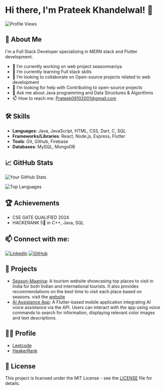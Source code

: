 # Hi there, I'm Prateek Khandelwal! 👋

![Profile Views](https://komarev.com/ghpvc/?username=username&color=brightgreen)

## 🚀 About Me

I'm a Full Stack Developer specializing in MERN stack and Flutter development.

- 🔭 I’m currently working on web project seasonmaniya
- 🌱 I’m currently learning Full stack skills
- 👯 I’m looking to collaborate on Open-source projects related to web development
- 🤔 I’m looking for help with Contributing to open-source projects
- 💬 Ask me about Java programming and Data Structures & Algorithms
- 📫 How to reach me: Prateek09102001@gmail.com

## 🛠️ Skills

- **Languages**: Java, JavaScript, HTML, CSS, Dart, C, SQL
- **Frameworks/Libraries**: React, Node.js, Express, Flutter
- **Tools**: Git, Github, Firebase
- **Databases**: MySQL, MongoDB

## 📈 GitHub Stats

![Your GitHub Stats](https://github-readme-stats.vercel.app/api?username=prateek09102001&show_icons=true&theme=radical)

![Top Languages](https://github-readme-stats.vercel.app/api/top-langs/?username=prateek09102001&layout=compact&theme=radical)

## 🏆 Achievements

- CSE GATE QUALIFIED 2024
- HACKERANK 5🌟 in C++, Java, SQL

## 📫 Connect with me:

[![LinkedIn](https://img.shields.io/badge/LinkedIn-blue?style=flat&logo=linkedin)](https://www.linkedin.com/in/prateek-khandelwal-1a3529227/)
[![GitHub](https://img.shields.io/badge/GitHub-black?style=flat&logo=github)](https://github.com/Prateek09102001)

## 🌟 Projects

- [Season-Maaniya](https://github.com/Prateek09102001/Season-Maaniya): A tourism website showcasing top places to visit in India for both Indian and international tourists. It also provides recommendations on the best time to visit each place based on seasons.
  visit the [website](https://season-maaniay.netlify.app/)
- [AI Assistance App](https://github.com/prateek09102001/ai-assistance-app): A Flutter-based mobile application integrating AI voice assistance via the API. Users can interact with the app using voice commands to search for information, displaying relevant color images and text descriptions.

## 👩‍🏫 Profile

- [Leetcode](https://leetcode.com/u/Prateek-09/)
- [HeakerRank](https://www.hackerrank.com/profile/PRATEEKkhandelw8)

## 📝 License

This project is licensed under the MIT License - see the [LICENSE](LICENSE) file for details.
